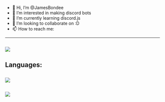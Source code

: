 - 👋 Hi, I’m @JamesBondee
- 👀 I’m interested in making discord bots
- 🌱 I’m currently learning discord.js
- 💞️ I’m looking to collaborate on :D
- 📫 How to reach me:
---
![](https://github-readme-streak-stats.herokuapp.com/?user=memte&theme=radical&hide_border=false)<br/>
---
**Languages**:
---
![](https://skillicons.dev/icons?i=js,html,css,python,c#)
---
![](https://komarev.com/ghpvc/?username=JamesBondee&color=6607ce)
---
<!---
JamesBondee/JamesBondee is a ✨ special ✨ repository because its `README.md` (this file) appears on your GitHub profile.
You can click the Preview link to take a look at your changes.
--->

